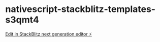 # nativescript-stackblitz-templates-s3qmt4

[Edit in StackBlitz next generation editor ⚡️](https://stackblitz.com/~/github.com/91488724/nativescript-stackblitz-templates-s3qmt4)